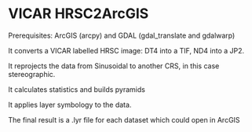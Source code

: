 VICAR HRSC2ArcGIS
===========

Prerequisites: ArcGIS (arcpy) and GDAL (gdal_translate and gdalwarp)

It converts a VICAR labelled HRSC image: DT4 into a TIF, ND4 into a JP2.

It reprojects the data from Sinusoidal to another CRS, in this case stereographic.

It calculates statistics and builds pyramids

It applies layer symbology to the data.

The final result is a .lyr file for each dataset which could open in ArcGIS
